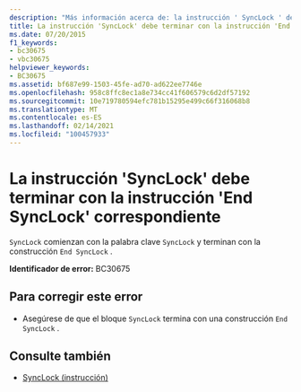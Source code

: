 ```yaml
---
description: "Más información acerca de: la instrucción ' SyncLock ' debe terminar con la instrucción ' End SyncLock ' correspondiente"
title: La instrucción 'SyncLock' debe terminar con la instrucción 'End SyncLock' correspondiente
ms.date: 07/20/2015
f1_keywords:
- bc30675
- vbc30675
helpviewer_keywords:
- BC30675
ms.assetid: bf687e99-1503-45fe-ad70-ad622ee7746e
ms.openlocfilehash: 958c8ffc8ec1a8e734cc41f606579c6d2df57192
ms.sourcegitcommit: 10e719780594efc781b15295e499c66f316068b8
ms.translationtype: MT
ms.contentlocale: es-ES
ms.lasthandoff: 02/14/2021
ms.locfileid: "100457933"
---
```

# <a name="synclock-statement-must-end-with-a-matching-end-synclock"></a>La instrucción 'SyncLock' debe terminar con la instrucción 'End SyncLock' correspondiente

`SyncLock` comienzan con la palabra clave `SyncLock` y terminan con la construcción `End SyncLock` .  
  
 **Identificador de error:** BC30675  
  
## <a name="to-correct-this-error"></a>Para corregir este error  
  
- Asegúrese de que el bloque `SyncLock` termina con una construcción `End SyncLock` .  
  
## <a name="see-also"></a>Consulte también

- [SyncLock (instrucción)](../language-reference/statements/synclock-statement.md)
